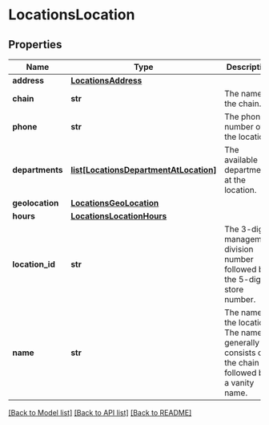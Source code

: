 # LocationsLocation

## Properties
Name | Type | Description | Notes
------------ | ------------- | ------------- | -------------
**address** | [**LocationsAddress**](LocationsAddress.md) |  | [optional] 
**chain** | **str** | The name of the chain. | [optional] 
**phone** | **str** | The phone number of the location. | [optional] 
**departments** | [**list[LocationsDepartmentAtLocation]**](LocationsDepartmentAtLocation.md) | The available departments at the location. | [optional] 
**geolocation** | [**LocationsGeoLocation**](LocationsGeoLocation.md) |  | [optional] 
**hours** | [**LocationsLocationHours**](LocationsLocationHours.md) |  | [optional] 
**location_id** | **str** | The 3-digit management division number followed by the 5-digit store number. | [optional] 
**name** | **str** | The name of the location. The name generally consists of the chain followed by a vanity name. | [optional] 

[[Back to Model list]](../README.md#documentation-for-models) [[Back to API list]](../README.md#documentation-for-api-endpoints) [[Back to README]](../README.md)

